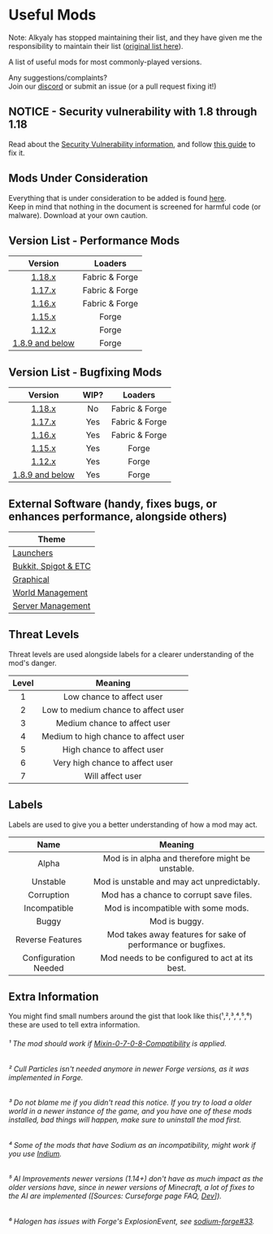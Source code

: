 # Useful Mods
Note: Alkyaly has stopped maintaining their list, and they have given me the responsibility to maintain their list ([original list here](https://gist.github.com/alkyaly/02830c560d15256855bc529e1e232e88)).

A list of useful mods for most commonly-played versions.<br>

Any suggestions/complaints?<br>
Join our [discord](https://discord.gg/8nzHYhVUQS) or submit an issue (or a pull request fixing it!)

## NOTICE - Security vulnerability with 1.8 through 1.18
Read about the [Security Vulnerability information](https://www.minecraft.net/en-us/article/important-message--security-vulnerability-java-edition), and follow [this guide](https://www.creeperhost.net/wiki/books/minecraft-java-edition/page/mitigating-cve-2021-44228-in-minecraft) to fix it.

## Mods Under Consideration
Everything that is under consideration to be added is found [here](https://docs.google.com/document/d/127YtDboB7mQIH3SK8jd4d3_I7ur0LPHT46l9I1zRrwA/edit?usp=sharing).<br>
Keep in mind that nothing in the document is screened for harmful code (or malware). Download at your own caution.

## Version List - Performance Mods
| Version | Loaders |
| :-: | :---: |
| [1.18.x](Performance/Performance118.md) | Fabric & Forge |
| [1.17.x](Performance/Performance117.md) | Fabric & Forge |
| [1.16.x](Performance/Performance116.md) | Fabric & Forge |
| [1.15.x](Performance/Performance115.md) | Forge |
| [1.12.x](Performance/Performance112.md) | Forge |
| [1.8.9 and below](Performance/PerformanceOld.md) | Forge |

## Version List - Bugfixing Mods
| Version | WIP? | Loaders |
| :-----: | :--: | :-----: |
| [1.18.x](BugFixes/BugFixes118.md) | No | Fabric & Forge |
| [1.17.x](BugFixes/BugFixes117.md) | Yes | Fabric & Forge |
| [1.16.x](BugFixes/BugFixes116.md) | Yes | Fabric & Forge |
| [1.15.x](BugFixes/BugFixes115.md) | Yes | Forge |
| [1.12.x](BugFixes/BugFixes112.md) | Yes | Forge |
| [1.8.9 and below](BugFixes/BugFixesOld.md) | Yes | Forge |

## External Software (handy, fixes bugs, or enhances performance, alongside others)
| Theme |
| ----- |
| [Launchers](Software/SoftwareLaunchers.md) |
| [Bukkit, Spigot & ETC](Software/SoftwareBukkitSpigotETC.md) |
| [Graphical](Software/SoftwareGraphical.md) |
| [World Management](Software/SoftwareWorldManagement.md) |
| [Server Management](Software/SoftwareServerManagement.md) |

## Threat Levels
Threat levels are used alongside labels for a clearer understanding of the mod's danger.

| Level | Meaning |
| :---: | :-----: |
| 1 | Low chance to affect user |
| 2 | Low to medium chance to affect user |
| 3 | Medium chance to affect user |
| 4 | Medium to high chance to affect user |
| 5 | High chance to affect user |
| 6 | Very high chance to affect user |
| 7 | Will affect user |

## Labels
Labels are used to give you a better understanding of how a mod may act.

| Name | Meaning |
| :--: | :-----: |
| Alpha | Mod is in alpha and therefore might be unstable. |
| Unstable | Mod is unstable and may act unpredictably. |
| Corruption | Mod has a chance to corrupt save files. |
| Incompatible | Mod is incompatible with some mods. |
| Buggy | Mod is buggy. |
| Reverse Features | Mod takes away features for sake of performance or bugfixes. |
| Configuration Needed | Mod needs to be configured to act at its best. |

## Extra Information
You might find small numbers around the gist that look like this(¹,²,³,⁴,⁵,⁶) these are used to tell extra information.
&nbsp;

###### ¹ The mod should work if [Mixin-0-7-0-8-Compatibility](https://www.curseforge.com/minecraft/mc-mods/mixin-0-7-0-8-compatibility) is applied. 
###### ² Cull Particles isn't needed anymore in newer Forge versions, as it was implemented in Forge.
###### ³ Do not blame me if you didn't read this notice. *If you try to load a older world in a newer instance of the game, and you have one of these mods installed, bad things will happen*, make sure to uninstall the mod first.
###### ⁴ Some of the mods that have Sodium as an incompatibility, might work if you use [Indium](https://modrinth.com/mod/indium).
###### ⁵ AI Improvements newer versions (1.14+) don't have as much impact as the older versions have, since in newer versions of Minecraft, a lot of fixes to the AI are implemented ([Sources: Curseforge page FAQ, [Dev](https://media.discordapp.net/attachments/254806806516203520/831525756143534150/unknown.png)]).
###### ⁶ Halogen has issues with Forge's ExplosionEvent, see [sodium-forge#33](https://github.com/spoorn/sodium-forge/issues/33).
